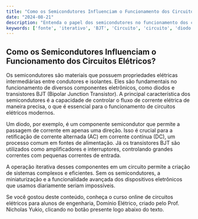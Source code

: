 ```yaml
---
title: "Como os Semicondutores Influenciam o Funcionamento dos Circuitos Elétricos?"
date: "2024-08-21"
description: "Entenda o papel dos semicondutores no funcionamento dos circuitos elétricos e como eles são aplicados em componentes como diodos e transistores BJT."
keywords: ['fonte', 'iterativo', 'BJT', 'Circuito', 'circuito', 'diodo', 'Semicondutor']
---
```


## Como os Semicondutores Influenciam o Funcionamento dos Circuitos Elétricos?

Os semicondutores são materiais que possuem propriedades elétricas intermediárias entre condutores e isolantes. Eles são fundamentais no funcionamento de diversos componentes eletrônicos, como diodos e transistores BJT (Bipolar Junction Transistor). A principal característica dos semicondutores é a capacidade de controlar o fluxo de corrente elétrica de maneira precisa, o que é essencial para o funcionamento de circuitos elétricos modernos.

Um diodo, por exemplo, é um componente semicondutor que permite a passagem de corrente em apenas uma direção. Isso é crucial para a retificação de corrente alternada (AC) em corrente contínua (DC), um processo comum em fontes de alimentação. Já os transistores BJT são utilizados como amplificadores e interruptores, controlando grandes correntes com pequenas correntes de entrada.

A operação iterativa desses componentes em um circuito permite a criação de sistemas complexos e eficientes. Sem os semicondutores, a miniaturização e a funcionalidade avançada dos dispositivos eletrônicos que usamos diariamente seriam impossíveis.

Se você gostou deste conteúdo, conheça o curso online de circuitos elétricos para alunos de engenharia, Domínio Elétrico, criado pelo Prof. Nicholas Yukio, clicando no botão presente logo abaixo do texto.